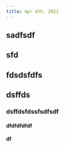 ```yaml
---
title: Apr 4th, 2021
---
```


## sadfsdf
## sfd
## fdsdsfdfs
## dsffds
### dsffdsfdssfsdfsdf
#### dfdfdfdfdf
#### df
